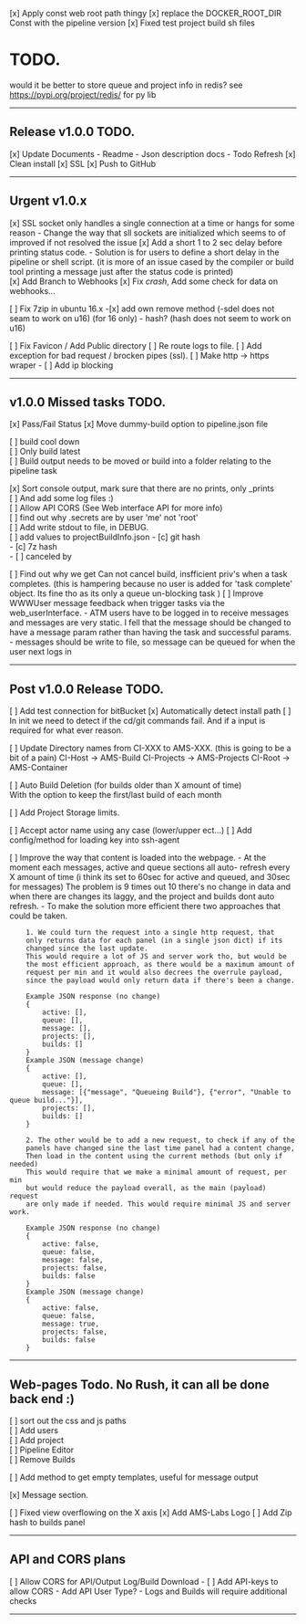 
[x] Apply const web root path thingy
[x] replace the DOCKER_ROOT_DIR Const with the pipeline version
[x] Fixed test project build sh files 
   
# TODO.

would it be better to store queue and project info in redis?
see https://pypi.org/project/redis/ for py lib

------------------------------------------------------------------------
Release v1.0.0 TODO.
------------------------------------------------------------------------
[x] Update Documents
    - Readme
    - Json description docs
    - Todo Refresh
[x] Clean install
[x] SSL
[x] Push to GitHub

------------------------------------------------------------------------
Urgent v1.0.x
------------------------------------------------------------------------
[x] SSL socket only handles a single connection at a time or hangs for some reason
    - Change the way that sll sockets are initialized which seems to of improved if
      not resolved the issue
[x] Add a short 1 to 2 sec delay before printing status code.
    - Solution is for users to define a short delay in the pipeline or shell script.
    (it is more of an issue cased by the compiler or build tool printing a 
     message just after the status code is printed)  
[x] Add Branch to Webhooks
[x] Fix *crash*, Add some check for data on webhooks... 

[ ] Fix 7zip in ubuntu 16.x
    -[x] add own remove method (-sdel does not seam to work on u16) (for 16 only)
    - hash? (hash does not seem to work on u16)
    
[ ] Fix Favicon / Add Public directory
[ ] Re route logs to file.
[ ] Add exception for bad request / brocken pipes (ssl).
[ ] Make http -> https wraper
    - [ ] Add ip blocking
    
------------------------------------------------------------------------
v1.0.0 Missed tasks TODO. 
------------------------------------------------------------------------

[x] Pass/Fail Status
[x] Move dummy-build option to pipeline.json file

[ ] build cool down  
[ ] Only build latest  
[ ] Build output needs to be moved or build into a folder relating to the pipeline task


[x] Sort console output, mark sure that there are no prints, only _prints  
    [ ] And add some log files :)  
[ ] Allow API CORS (See Web interface API for more info)  
[ ] find out why .secrets are by user 'me' not 'root'  
[ ] Add write stdout to file, in DEBUG.  
[ ] add values to projectBuildInfo.json
    - [c] git hash  
    - [c] 7z hash  
    - [ ] canceled by   

[ ] Find out why we get Can not cancel build, insfficient priv's when a task completes.
    (this is hampering because no user is added for 'task complete' object. Its fine tho as its only a queue un-blocking task )
[ ] Improve WWWUser message feedback when trigger tasks via the web_userInterface.
    - ATM users have to be logged in to receive messages and messages are very
      static.
      I fell that the message should be changed to have a message param rather than
      having the task and successful params.
    - messages should be write to file, so message can be queued for when the user next logs in

------------------------------------------------------------------------
Post v1.0.0 Release TODO.
------------------------------------------------------------------------

[ ] Add test connection for bitBucket
[x] Automatically detect install path
[ ] In init we need to detect if the cd/git commands fail.
    And if a input is required for what ever reason.

[ ] Update Directory names from CI-XXX to AMS-XXX.
    (this is going to be a bit of a pain)
    CI-Host     -> AMS-Build
    CI-Projects -> AMS-Projects
    CI-Root     -> AMS-Container
    
[ ] Auto Build Deletion (for builds older than X amount of time)  
    With the option to keep the first/last build of each month   

[ ] Add Project Storage limits.

[ ] Accept actor name using any case (lower/upper ect...)
[ ] Add config/method for loading key into ssh-agent

[ ] Improve the way that content is loaded into the webpage.
    - At the moment each messages, active and queue sections all auto-
    refresh every X amount of time (i think its set to 60sec for active 
    and queued, and 30sec for messages) The problem is 9 times out 10 
    there's no change in data and when there are changes its laggy, and
    the project and builds dont auto refresh.
    - To make the solution more efficient there two approaches that could 
    be taken.
    
        1. We could turn the request into a single http request, that
        only returns data for each panel (in a single json dict) if its
        changed since the last update.
        This would require a lot of JS and server work tho, but would be 
        the most efficient approach, as there would be a maximum amount of 
        request per min and it would also decrees the overrule payload, 
        since the payload would only return data if there's been a change.
```
    Example JSON response (no change)
    {
        active: [],
        queue: [],
        message: [],
        projects: [],
        builds: []
    }
    Example JSON (message change)
    {
        active: [],
        queue: [],
        message: [{"message", "Queueing Build"}, {"error", "Unable to queue build..."}],
        projects: [],
        builds: []
    }
```

        2. The other would be to add a new request, to check if any of the
        panels have changed sine the last time panel had a content change,
        Then load in the content using the current methods (but only if needed)
        This would require that we make a minimal amount of request, per min
        but would reduce the payload overall, as the main (payload) request
        are only made if needed. This would require minimal JS and server work.
```
    Example JSON response (no change)
    {
        active: false,
        queue: false,
        message: false,
        projects: false,
        builds: false
    }
    Example JSON (message change)
    {
        active: false,
        queue: false,
        message: true,
        projects: false,
        builds: false
    }
```
------------------------------------------------------------------------
Web-pages Todo. No Rush, it can all be done back end :)
------------------------------------------------------------------------
[ ] sort out the css and js paths  
[ ] Add users  
[ ] Add project  
[ ] Pipeline Editor  
[ ] Remove Builds    

[ ] Add method to get empty templates, useful for message output  

[x] Message section.  

[ ] Fixed view overflowing on the X axis
[x] Add AMS-Labs Logo 
[ ] Add Zip hash to builds panel

------------------------------------------------------------------------
API and CORS plans
------------------------------------------------------------------------
[ ] Allow CORS for API/Output Log/Build Download
    - [ ] Add API-keys to allow CORS
        - Add API User Type?
        - Logs and Builds will require additional checks  
        
------------------------------------------------------------------------